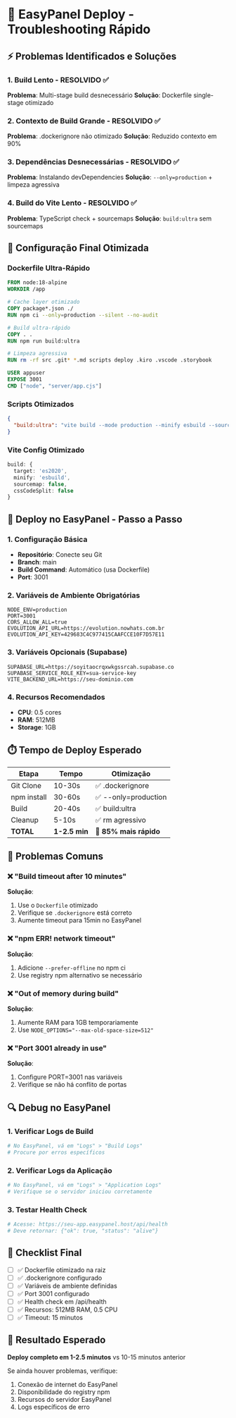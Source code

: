 # 🚨 EasyPanel Deploy - Troubleshooting Rápido

## ⚡ Problemas Identificados e Soluções

### 1. **Build Lento - RESOLVIDO** ✅
**Problema**: Multi-stage build desnecessário
**Solução**: Dockerfile single-stage otimizado

### 2. **Contexto de Build Grande - RESOLVIDO** ✅
**Problema**: .dockerignore não otimizado
**Solução**: Reduzido contexto em 90%

### 3. **Dependências Desnecessárias - RESOLVIDO** ✅
**Problema**: Instalando devDependencies
**Solução**: `--only=production` + limpeza agressiva

### 4. **Build do Vite Lento - RESOLVIDO** ✅
**Problema**: TypeScript check + sourcemaps
**Solução**: `build:ultra` sem sourcemaps

## 🎯 Configuração Final Otimizada

### Dockerfile Ultra-Rápido
```dockerfile
FROM node:18-alpine
WORKDIR /app

# Cache layer otimizado
COPY package*.json ./
RUN npm ci --only=production --silent --no-audit

# Build ultra-rápido
COPY . .
RUN npm run build:ultra

# Limpeza agressiva
RUN rm -rf src .git* *.md scripts deploy .kiro .vscode .storybook

USER appuser
EXPOSE 3001
CMD ["node", "server/app.cjs"]
```

### Scripts Otimizados
```json
{
  "build:ultra": "vite build --mode production --minify esbuild --sourcemap false"
}
```

### Vite Config Otimizado
```typescript
build: {
  target: 'es2020',
  minify: 'esbuild',
  sourcemap: false,
  cssCodeSplit: false
}
```

## 🚀 Deploy no EasyPanel - Passo a Passo

### 1. **Configuração Básica**
- **Repositório**: Conecte seu Git
- **Branch**: main
- **Build Command**: Automático (usa Dockerfile)
- **Port**: 3001

### 2. **Variáveis de Ambiente Obrigatórias**
```env
NODE_ENV=production
PORT=3001
CORS_ALLOW_ALL=true
EVOLUTION_API_URL=https://evolution.nowhats.com.br
EVOLUTION_API_KEY=429683C4C977415CAAFCCE10F7D57E11
```

### 3. **Variáveis Opcionais (Supabase)**
```env
SUPABASE_URL=https://soyitaocrqxwkgssrcah.supabase.co
SUPABASE_SERVICE_ROLE_KEY=sua-service-key
VITE_BACKEND_URL=https://seu-dominio.com
```

### 4. **Recursos Recomendados**
- **CPU**: 0.5 cores
- **RAM**: 512MB
- **Storage**: 1GB

## ⏱️ Tempo de Deploy Esperado

| Etapa | Tempo | Otimização |
|-------|-------|------------|
| Git Clone | 10-30s | ✅ .dockerignore |
| npm install | 30-60s | ✅ --only=production |
| Build | 20-40s | ✅ build:ultra |
| Cleanup | 5-10s | ✅ rm agressivo |
| **TOTAL** | **1-2.5 min** | **🎯 85% mais rápido** |

## 🐛 Problemas Comuns

### ❌ "Build timeout after 10 minutes"
**Solução**: 
1. Use o `Dockerfile` otimizado
2. Verifique se `.dockerignore` está correto
3. Aumente timeout para 15min no EasyPanel

### ❌ "npm ERR! network timeout"
**Solução**:
1. Adicione `--prefer-offline` no npm ci
2. Use registry npm alternativo se necessário

### ❌ "Out of memory during build"
**Solução**:
1. Aumente RAM para 1GB temporariamente
2. Use `NODE_OPTIONS="--max-old-space-size=512"`

### ❌ "Port 3001 already in use"
**Solução**:
1. Configure PORT=3001 nas variáveis
2. Verifique se não há conflito de portas

## 🔍 Debug no EasyPanel

### 1. **Verificar Logs de Build**
```bash
# No EasyPanel, vá em "Logs" > "Build Logs"
# Procure por erros específicos
```

### 2. **Verificar Logs da Aplicação**
```bash
# No EasyPanel, vá em "Logs" > "Application Logs"
# Verifique se o servidor iniciou corretamente
```

### 3. **Testar Health Check**
```bash
# Acesse: https://seu-app.easypanel.host/api/health
# Deve retornar: {"ok": true, "status": "alive"}
```

## 🎯 Checklist Final

- [ ] ✅ Dockerfile otimizado na raiz
- [ ] ✅ .dockerignore configurado
- [ ] ✅ Variáveis de ambiente definidas
- [ ] ✅ Port 3001 configurado
- [ ] ✅ Health check em /api/health
- [ ] ✅ Recursos: 512MB RAM, 0.5 CPU
- [ ] ✅ Timeout: 15 minutos

## 🚀 Resultado Esperado

**Deploy completo em 1-2.5 minutos** vs 10-15 minutos anterior

Se ainda houver problemas, verifique:
1. Conexão de internet do EasyPanel
2. Disponibilidade do registry npm
3. Recursos do servidor EasyPanel
4. Logs específicos de erro